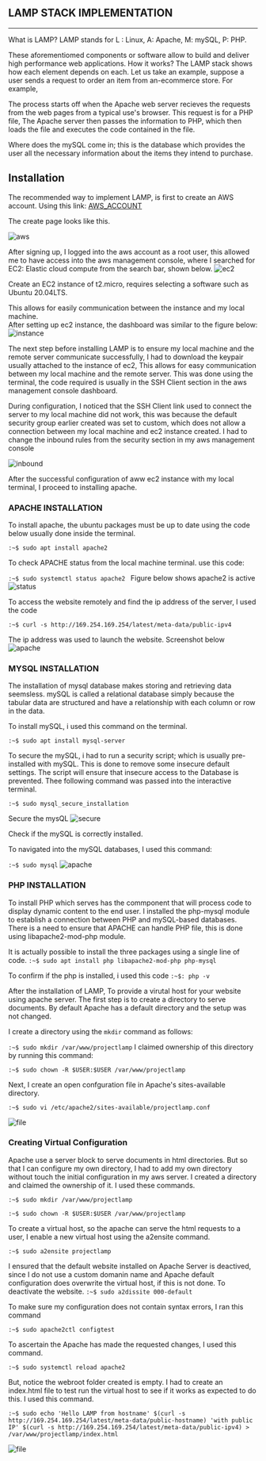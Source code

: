 ## LAMP STACK IMPLEMENTATION 
---

What is LAMP?
LAMP stands for L : Linux, A: Apache, M: mySQL, P: PHP.

These aforementiomed components or software allow to build and deliver high performance web applications. How it works?
The LAMP stack shows how each element depends on each. Let us take an example, suppose a user sends a request to order an item from an-ecommerce store. For example,

The process starts off when the Apache web server recieves the requests from the web pages from a typical use's browser. This request is for a PHP file, The Apache server then passes the information to PHP, which then loads the file and executes the code contained in the file. 

Where does the mySQL come in; this is the database which provides the user all the necessary information about the items they intend to purchase.                               

Installation
---
The recommended way to implement LAMP, is first to create an AWS account. Using this link:
 [AWS_ACCOUNT](https://signin.aws.amazon.com/)

 The create page looks like this.

 ![aws](./images/aws.png) 

 After signing up, I logged into the aws account as a root user, this allowed me to have access into the aws management console, where I searched for EC2: Elastic cloud compute from the search bar, shown below.
 ![ec2](./images/ec2.png)

Create an EC2 instance of t2.micro, requires selecting a software such as Ubuntu 20.04LTS. 

This allows for easily communication between the instance and my local machine.  
After setting up ec2 instance, the dashboard was similar to the figure below:
 ![instance](./images/instance.png)

 The next step before installing LAMP is to ensure my local machine and the remote server communicate successfully, I had to download the keypair usually attached to the instance of ec2, This allows for easy communication between my local machine and the remote server. This was done using the terminal, the code required is usually in the SSH Client section in the aws management console dashboard. 
 
 During configuration, I noticed that the SSH Client link used to connect the server to my local machine did not work, this was because the default security group earlier created was set to custom, which does not allow a connection between my local machine and ec2 instance created.
 I had to change the inbound rules from the security section in my aws management console 

![inbound](./images/inbound.png)

After the successful configuration of aww ec2 instance with my local terminal, I proceed to installing apache. 
### APACHE INSTALLATION
To install apache, the ubuntu packages must be up to date using the code below usually done inside the terminal.


`:~$ sudo apt install apache2`


To check APACHE status from the local machine terminal. use this code:

`:~$ sudo systemctl status apache2 `
Figure below shows apache2 is active
![status](./images/status.jpg)

To access the website remotely and find the ip address of the server,  I used the code

`:~$ curl -s http://169.254.169.254/latest/meta-data/public-ipv4`

The ip address was used to launch the website. 
Screenshot below
![apache](./images/apache_launch.png)

### MYSQL INSTALLATION
The installation of mysql database makes storing and retrieving data seemsless. 
mySQL is called a relational database simply because the tabular data are structured and have a relationship with each column or row in the data.

To install mySQL, i used this command on the terminal.

`:~$ sudo apt install mysql-server`

To secure the mySQL, i had to run a security script; which is usually pre-installed with mySQL. This is done to remove some insecure default settings. The script will ensure that insecure access to the Database is prevented. 
Thee following command was passed into the interactive terminal.

`:~$ sudo mysql_secure_installation`

Secure the mysQL
![secure](./images/secure.jpg)

Check if the mySQL is correctly installed.

To navigated into the mySQL databases, I used this command:

`:~$ sudo mysql`
![apache](./images/runsql.jpg)

### PHP INSTALLATION
To install PHP which serves has the commponent that will process code to display dynamic content to the end user. I installed the php-mysql module to establish a connection between PHP and mySQL-based databases. There is a need to ensure that APACHE can handle PHP file, this is done using libapache2-mod-php module.

It is actually possible to install the three packages using a single line of code.
`:~$ sudo apt install php libapache2-mod-php php-mysql`

To confirm if the php is installed, i used this code
`:~$: php -v`

After the installation of LAMP, To provide a virutal host for your website using apache server. The first step is to create a directory to serve documents. By default Apache has a default directory and the setup was not changed. 

I create a directory using the `mkdir` command as follows:

`:~$ sudo mkdir /var/www/projectlamp`
I claimed ownership of this directory by running this command:

`:~$ sudo chown -R $USER:$USER /var/www/projectlamp`

Next, I create an open confguration file in Apache's sites-available directory. 

`:~$ sudo vi /etc/apache2/sites-available/projectlamp.conf`

![file](./images/file.jpg)

### Creating Virtual Configuration
Apache use a server block to serve documents in html directories. But so that I can configure my own directory, I had to add my own directory without touch the initial configuration in my aws server. I created a directory and claimed the ownership of it. I used these
commands.

`:~$ sudo mkdir /var/www/projectlamp`

`:~$ sudo chown -R $USER:$USER /var/www/projectlamp`

To create a virtual host, so the apache can serve the html requests to a user, I enable a new virtual host using the a2ensite command.

`:~$ sudo a2ensite projectlamp` 

I ensured that the default website installed on Apache Server is deactived, since  I do not use a custom domanin name and Apache default configuration does overwrite the virtual host, if this is not done. To deactivate the website.
`:~$ sudo a2dissite 000-default`

To make sure my configuration does not contain syntax errors, I ran this command

`:~$ sudo apache2ctl configtest`

To ascertain the Apache has made the requested changes, I used this command.

`:~$ sudo systemctl reload apache2`

But, notice the webroot folder created is empty. I had to create an index.html file to test run the virtual host to see if it works as expected to do this. I used this command.

`:~$ sudo echo 'Hello LAMP from hostname' $(curl -s http://169.254.169.254/latest/meta-data/public-hostname) 'with public IP' $(curl -s http://169.254.169.254/latest/meta-data/public-ipv4) > /var/www/projectlamp/index.html`

![file](./images/omainname.jpg)




